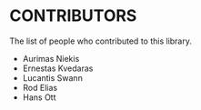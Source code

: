 CONTRIBUTORS
============

The list of people who contributed to this library.

 - Aurimas Niekis
 - Ernestas Kvedaras
 - Lucantis Swann
 - Rod Elias
 - Hans Ott